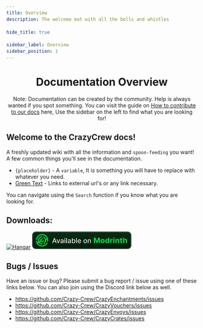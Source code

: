 ```yaml
---
title: Overview
description: The welcome mat with all the bells and whistles

hide_title: true

sidebar_label: Overview
sidebar_position: 1
---
```

<center>

# Documentation Overview
Note: Documentation can be created by the community. Help is always wanted if you spot something. You can visit the guide on [How to contribute to our docs](https://github.com/Crazy-Crew/CrazyDocs/blob/main/README.md) here,
Use the sidebar on the left to find what you are looking for!
</center>

## Welcome to the CrazyCrew docs!
A freshly updated wiki with all the information and `spoon-feeding` you want! A few common things you'll see in the documentation.
* `{placeholder}` - A `variable`, It is something you will have to replace with whatever you need.
* [Green Text](https://docs.crazycrew.us) - Links to external url's or any link necessary.

You can navigate using the `Search` function if you know what you are looking for.

## Downloads:
[![Hangar](https://raw.githubusercontent.com/intergrav/devins-badges/v3/assets/compact/available/hangar_46h.png)](https://hangar.papermc.io/CrazyCrew/)
[![Modrinth](https://raw.githubusercontent.com/intergrav/devins-badges/v3/assets/compact/available/modrinth_46h.png)](https://modrinth.com/organization/crazycrew)
## Bugs / Issues
Have an issue or bug? Please submit a bug report / issue using one of these links below. You can also join using the Discord link below as well.
* https://github.com/Crazy-Crew/CrazyEnchantments/issues
* https://github.com/Crazy-Crew/CrazyVouchers/issues
* https://github.com/Crazy-Crew/CrazyEnvoys/issues
* https://github.com/Crazy-Crew/CrazyCrates/issues
